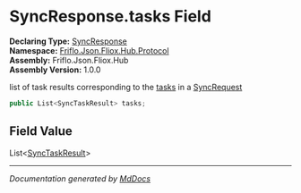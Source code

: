 ﻿<!--  
  <auto-generated>   
    The contents of this file were generated by a tool.  
    Changes to this file may be list if the file is regenerated  
  </auto-generated>   
-->

# SyncResponse.tasks Field

**Declaring Type:** [SyncResponse](../index.md)  
**Namespace:** [Friflo.Json.Fliox.Hub.Protocol](../../index.md)  
**Assembly:** Friflo.Json.Fliox.Hub  
**Assembly Version:** 1.0.0

list of task results corresponding to the [tasks](../../SyncRequest/fields/tasks.md) in a [SyncRequest](../../SyncRequest/index.md)

```csharp
public List<SyncTaskResult> tasks;
```

## Field Value

List\<[SyncTaskResult](../../Tasks/SyncTaskResult/index.md)\>

___

*Documentation generated by [MdDocs](https://github.com/ap0llo/mddocs)*

